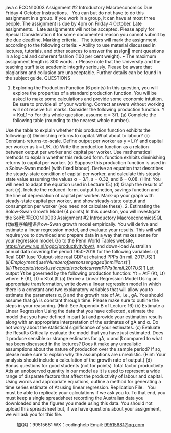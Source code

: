 java c
ECON10003
Assignment #2
Introductory Macroeconomics
Due Friday 4 October
Instructions.   You can but do not have to do this assignment in a group. If you work in a group, it can have at most three people. The assignment is due by 4pm on Friday 4 October.
Late assignments.   Late assignments will not be accepted. Please apply for Special Consideration if for some documented reason you cannot submit by the due deadline.
Marking criteria.   The tutors will mark the assignment according to the following criteria:
• Ability to use material discussed in lectures, tutorials, and other sources to answer the assign ment questions in a logical and coherent fashion (100 per cent weight).
• The maximum assignment length is 800 words.
• Please note that the University and the teaching staff take academic integrity seriously. Please be aware that plagiarism and collusion are unacceptable. Further details can be found in the subject guide.
QUESTIONS
1. Exploring the Production Function (6 points)
In this question, you will explore the properties of a standard production function. You will be asked to make some calculations and provide some economic intuition. Be sure to provide all of your working. Correct answers without working will not receive full marks.
Consider the following production function.
Y = KαL1−α
For this whole question, assume α = 3/1.
(a) Complete the following table (rounding to the nearest whole number).

Use the table to explain whether this production function exhibits the following:
(i) Diminishing returns to capital. What about to labour?
(ii) Constant-returns-to-scale.
Define output per worker as y ≡ L/Y and capital per worker as k ≡ L/K.
(b) Write the production function as a relation between output per worker and capital per worker. Use mathematical methods to explain whether this reduced form. function exhibits diminishing returns to capital per worker.
(c) Suppose this production function is used in a Solow-Swan model (with fixed labour). Derive an equation that describes the steady-state condition of capital per worker, and calculate this steady state value assuming the values α = 3/1, s = 0.32, and δ = 0.08.
(Hint: You will need to adapt the equation used in Lecture 15.)
(d) Graph the results of part (c). Include the reduced-form. output function, savings function and the line of depreciation of capital per worker. Mark-up your graph with steady-state capital per worker, and show steady-state output and consumption per worker (you need not calculate these).
2. Estimating the Solow-Swan Growth Model (4 points)
In this question, you will investigate the Sol代 写ECON10003 Assignment #2 Introductory MacroeconomicsSQL
代做程序编程语言ow-Swan growth model empirically. You will derive and estimate a linear regression model, and evaluate your results. This will will require you to download and prepare data in a way that makes sense for your regression model.
Go to the Penn World Tables website, https://www.rug.nl/ggdc/productivity/pwt/, and down-load Australian annual data covering the period 1950-2019 for the following variables:
(i) Real GDP [use ‘Output-side real GDP at chained PPPs (in mil. 2017US$)’]
(ii) Employment [use ‘Number of persons engaged (in millions)’]
(iii) The capital stock [use ‘capital stock at current PPPs (in mil. 2017US$)’]
Let output Yt be governed by the following production function:
Yt = AtF (Kt, Lt)
where:
F (Kt, Lt) = KtαLβt
(a) Derive a Linear Regression Model
Using an appropriate transformation, write down a linear regression model in which there is a constant and two explanatory variables that will allow you to estimate the parameters α, β and the growth rate of At, i.e., gA. You should assume that gA is constant through time. Please make sure to outline the steps in your reasoning.
(Hint: See Appendix B of Lecture 16)
(b) Estimate a Linear Regression
Using the data that you have collected, estimate the model that you have defined in part (a) and provide your estimation results along with an appropriate interpretation of the estimates of gA and α. Do not worry about the statistical significance of your estimates.
(c) Evaluate the Results
Critically evaluate the model that you have just estimated. Does it produce sensible or strange estimates for gA, α and β compared to what has been discussed in the lectures? Does it make any unrealistic assumptions about the nature of production over the sample period? If so, please make sure to explain why the assumptions are unrealistic.
(Hint: Your analysis should include a calculation of the growth rate of output.)
(d) Bonus questions for good students (not for points)
Total factor productivity Atis an unobserved quantity in our model as it is used to represent a wide range of disparate factors that affect the productivity of labour and capital. Using words and appropriate equations, outline a method for generating a time series estimate of At using linear regression.
Replication File.   You must be able to replicate your calculations if we ask you to. To that end, you must keep a single spreadsheet recording the Australian data you downloaded and the figures you made using this data. You should not upload this spreadsheet but, if we have questions about your assignment, we will ask you for this file.





         
加QQ：99515681  WX：codinghelp  Email: 99515681@qq.com

